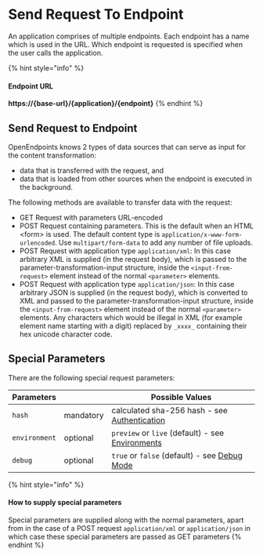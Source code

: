 # Send Request To Endpoint

An application comprises of multiple endpoints. Each endpoint has a name which is used in the URL. Which endpoint is requested is specified when the user calls the application.

{% hint style="info" %}
#### Endpoint URL

**https://{base-url}/{application}/{endpoint}**
{% endhint %}

## Send Request to Endpoint

OpenEndpoints knows 2 types of data sources that can serve as input for the content transformation:

* data that is transferred with the request, and
* data that is loaded from other sources when the endpoint is executed in the background.

The following methods are available to transfer data with the request:

* GET Request with parameters URL-encoded
* POST Request containing parameters. This is the default when an HTML \<form> is used. The default content type is `application/x-www-form-urlencoded`. Use `multipart/form-data` to add any number of file uploads.
* POST Request with application type `application/xml`: In this case arbitrary XML is supplied (in the request body), which is passed to the parameter-transformation-input structure, inside the `<input-from-request>` element instead of the normal `<parameter>` elements.
* POST Request with application type `application/json`: In this case arbitrary JSON is supplied (in the request body), which is converted to XML and passed to the parameter-transformation-input structure, inside the `<input-from-request>` element instead of the normal `<parameter>` elements. Any characters which would be illegal in XML (for example element name starting with a digit) replaced by `_xxxx_` containing their hex unicode character code.

## Special Parameters

There are the following special request parameters:

| Parameters    |           | Possible Values                                                     |
| ------------- | --------- | ------------------------------------------------------------------- |
| `hash`        | mandatory | calculated sha-256 hash - see [Authentication](authentication.md)   |
| `environment` | optional  | `preview` or `live` (default) - see [Environments](environments.md) |
| `debug`       | optional  | `true` or `false` (default) - see [Debug Mode](debug-mode.md)       |

{% hint style="info" %}
#### How to supply special parameters

Special parameters are supplied along with the normal parameters, apart from in the case of a POST request `application/xml` or `application/json` in which case these special parameters are passed as GET parameters
{% endhint %}
